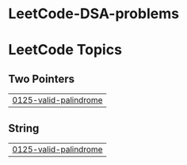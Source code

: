 # LeetCode-DSA-problems
<!---LeetCode Topics Start-->
# LeetCode Topics
## Two Pointers
|  |
| ------- |
| [0125-valid-palindrome](https://github.com/srinath39/LeetCode-DSA-problems/tree/master/0125-valid-palindrome) |
## String
|  |
| ------- |
| [0125-valid-palindrome](https://github.com/srinath39/LeetCode-DSA-problems/tree/master/0125-valid-palindrome) |
<!---LeetCode Topics End-->